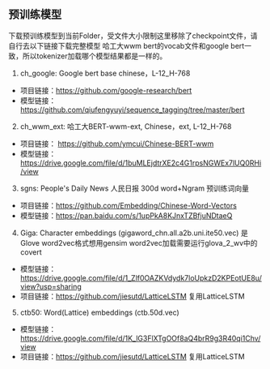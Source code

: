 ## 预训练模型

下载预训练模型到当前Folder，受文件大小限制这里移除了checkpoint文件，请自行去以下链接下载完整模型
哈工大wwm bert的vocab文件和google bert一致，所以tokenizer加载哪个模型结果都是一样的。

1. ch_google: Google bert base chinese，L-12_H-768
- 项目链接：https://github.com/google-research/bert
- 模型链接：https://github.com/qiufengyuyi/sequence_tagging/tree/master/bert

2. ch_wwm_ext: 哈工大BERT-wwm-ext, Chinese，ext, L-12_H-768
- 项目链接： https://github.com/ymcui/Chinese-BERT-wwm
- 模型链接：https://drive.google.com/file/d/1buMLEjdtrXE2c4G1rpsNGWEx7lUQ0RHi/view

3. sgns: People's Daily News 人民日报 300d word+Ngram 预训练词向量
- 项目链接：https://github.com/Embedding/Chinese-Word-Vectors
- 模型链接：https://pan.baidu.com/s/1upPkA8KJnxTZBfjuNDtaeQ

4. Giga: Character embeddings (gigaword_chn.all.a2b.uni.ite50.vec) 
是Glove word2vec格式想用gensim word2vec加载需要运行glova_2_wv中的covert
- 模型链接：https://drive.google.com/file/d/1_Zlf0OAZKVdydk7loUpkzD2KPEotUE8u/view?usp=sharing
- 项目链接：https://github.com/jiesutd/LatticeLSTM 复用LatticeLSTM

5. ctb50: Word(Lattice) embeddings (ctb.50d.vec)
- 模型链接：https://drive.google.com/file/d/1K_lG3FlXTgOOf8aQ4brR9g3R40qi1Chv/view
- 项目链接：https://github.com/jiesutd/LatticeLSTM 复用LatticeLSTM